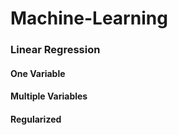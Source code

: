# Machine-Learning

### Linear Regression 
#### One Variable
#### Multiple Variables
#### Regularized
